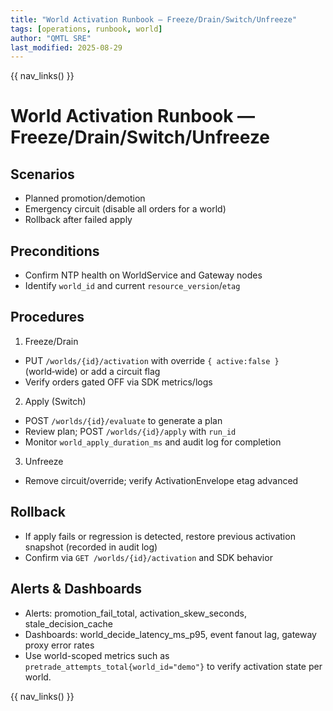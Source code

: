 ```yaml
---
title: "World Activation Runbook — Freeze/Drain/Switch/Unfreeze"
tags: [operations, runbook, world]
author: "QMTL SRE"
last_modified: 2025-08-29
---
```


{{ nav_links() }}

# World Activation Runbook — Freeze/Drain/Switch/Unfreeze

## Scenarios
- Planned promotion/demotion
- Emergency circuit (disable all orders for a world)
- Rollback after failed apply

## Preconditions
- Confirm NTP health on WorldService and Gateway nodes
- Identify `world_id` and current `resource_version`/`etag`

## Procedures

1) Freeze/Drain
- PUT `/worlds/{id}/activation` with override `{ active:false }` (world‑wide) or add a circuit flag
- Verify orders gated OFF via SDK metrics/logs

2) Apply (Switch)
- POST `/worlds/{id}/evaluate` to generate a plan
- Review plan; POST `/worlds/{id}/apply` with `run_id`
- Monitor `world_apply_duration_ms` and audit log for completion

3) Unfreeze
- Remove circuit/override; verify ActivationEnvelope etag advanced

## Rollback
- If apply fails or regression is detected, restore previous activation snapshot (recorded in audit log)
- Confirm via `GET /worlds/{id}/activation` and SDK behavior

## Alerts & Dashboards
- Alerts: promotion_fail_total, activation_skew_seconds, stale_decision_cache
- Dashboards: world_decide_latency_ms_p95, event fanout lag, gateway proxy error rates
- Use world-scoped metrics such as `pretrade_attempts_total{world_id="demo"}` to verify activation state per world.

{{ nav_links() }}

